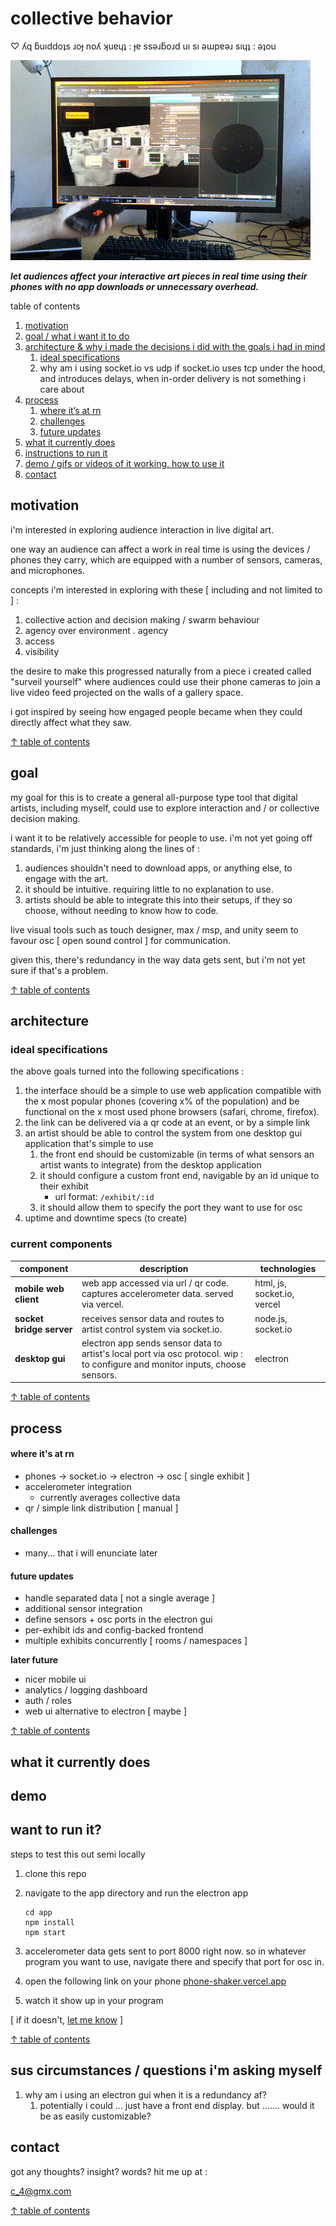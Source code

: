 # collective behavior
♡ ʎq ƃuıddoʇs ɹoɟ noʎ ʞuɐɥʇ : ɟɐ ssǝɹƃoɹd uı sı ǝɯpɐǝɹ sıɥʇ : ǝʇou

![quick demo](assets/demo0.gif)

***let audiences affect your interactive art pieces in real time using their phones with no app downloads or unnecessary overhead.***

table of contents <a name="toc"></a>

 1. [motivation](#motivation)
 2. [goal / what i want it to do](#goal)
 3. [architecture & why i made the decisions i did with the goals i had in mind](#arch)
	 1. [ideal specifications](#specs)
	 2. why am i using socket.io vs udp if socket.io uses tcp under the hood, and introduces delays, when in-order delivery is not something i care about
4. [process](#process)
	1. [where it’s at rn](#where)
	3. [challenges](#challenges)
	4. [future updates](#updates)
5. [what it currently does](#does)
6. [instructions to run it](#runit)
7. [demo / gifs or videos of it working. how to use it](#demo)
9. [contact](#contact)

## motivation <a name="motivation"></a>
i'm interested in exploring audience interaction in live digital art.

one way an audience can affect a work in real time is using the devices / phones they carry, which are equipped with a number of sensors, cameras, and microphones.

concepts i'm interested in exploring with these [ including and not limited to ] :

1. collective action and decision making / swarm behaviour
2. agency over environment . agency
3. access
4. visibility

the desire to make this progressed naturally from a piece i created called "surveil yourself" where audiences could use their phone cameras to join a live video feed projected on the walls of a gallery space.

i got inspired by seeing how engaged people became when they could directly affect what they saw.

[↑ table of contents](#toc)

## goal <a name="goal"></a>

my goal for this is to create a general all-purpose type tool that digital artists, including myself, could use to explore interaction and / or collective decision making.

i want it to be relatively accessible for people to use. i'm not yet going off standards, i'm just thinking along the lines of :


1. audiences shouldn't need to download apps, or anything else, to engage with the art.
2. it should be intuitive. requiring little to no explanation to use.
3. artists should be able to integrate this into their setups, if they so choose, without needing to know how to code.

live visual tools such as touch designer, max / msp, and unity seem to favour osc [ open sound control ] for communication.

given this, there's redundancy in the way data gets sent, but i'm not yet sure if that's a problem.

[↑ table of contents](#toc)

## architecture <a name="arch"></a>
### ideal specifications <a name="specs"></a>
the above goals turned into the following specifications :

1. the interface should be a simple to use web application compatible with the x most popular phones (covering x% of the population) and be functional on the x most used phone browsers (safari, chrome, firefox).
2. the link can be delivered via a qr code at an event, or by a simple link
3. an artist should be able to control the system from one desktop gui application that's simple to use
	1. the front end should be customizable (in terms of what sensors an artist wants to integrate) from the desktop application
	2. it should configure a custom front end, navigable by an id unique to their exhibit
	   - url format: `/exhibit/:id`
	4. it should allow them to specify the port they want to use for osc
4. uptime and downtime specs (to create)
### current components
| component                 | description                                                               | technologies            |
|--------------------------|---------------------------------------------------------------------------|------------------------------|
| **mobile web client**     | web app accessed via url / qr code. captures accelerometer data. served via vercel.    | html, js, socket.io, vercel |
| **socket bridge server**  | receives sensor data and routes to artist control system via socket.io.  | node.js, socket.io  |
| **desktop gui**     | electron app sends sensor data to artist's local port via osc protocol. wip : to configure and monitor inputs, choose sensors. | electron    |

[↑ table of contents](#toc)

## process <a name="process"></a>
#### where it's at rn<a name="where"></a>
- phones → socket.io → electron → osc [ single exhibit ]
- accelerometer integration
	- currently averages collective data
- qr / simple link distribution  [ manual ]
#### challenges <a name="challenges"></a>
- many... that i will enunciate later
#### future updates <a name="updates"></a>
- handle separated data [ not a single average ]
- additional sensor integration
- define sensors + osc ports in the electron gui
- per-exhibit ids and config-backed frontend
- multiple exhibits concurrently [ rooms / namespaces ]

**later future**
- nicer mobile ui
- analytics / logging dashboard
- auth / roles
- web ui alternative to electron [ maybe ]

[↑ table of contents](#toc)

## what it currently does <a name="does"></a>
## demo <a name="demo"></a>
## want to run it? <a name="runit"></a>
steps to test this out semi locally
1. clone this repo
2. navigate to the app directory and run the electron app

    ```
    cd app
    npm install
    npm start
    ```

3. accelerometer data gets sent to port 8000 right now. so in whatever program you want to use, navigate there and specify that port for osc in.
4. open the following link on your phone [phone-shaker.vercel.app](https://phone-shaker.vercel.app)
5. watch it show up in your program

[ if it doesn't, [let me know](#contact) ]

[↑ table of contents](#toc)

## sus circumstances / questions i'm asking myself <a name="sus"></a>
1. why am i using an electron gui when it is a redundancy af?
    1. potentially i could ... just have a front end display. but ....... would it be as easily customizable?
## contact <a name="contact"></a>
got any thoughts? insight? words?
hit me up at :

c_4@gmx.com

[↑ table of contents](#toc)
